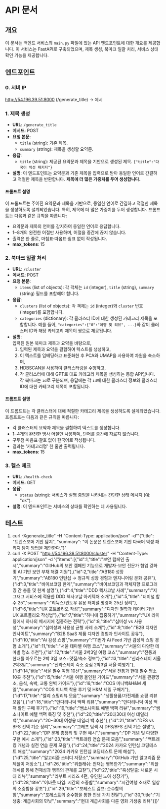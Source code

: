 # API 문서

## 개요
이 문서는 백엔드 서비스의 `main.py` 파일에 있는 API 엔드포인트에 대한 개요를 제공합니다. 이 서비스는 FastAPI로 구축되었으며, 제목 생성, 북마크 일괄 처리, 서비스 상태 확인 기능을 제공합니다.

## 엔드포인트
### 0. 서버 IP
http://54.196.39.51:8000 (/generate_title) -> 예시

### 1. 제목 생성
- **URL**: `/generate_title`
- **메서드**: POST
- **요청 본문**:
  - `title` (string): 기존 제목.
  - `summary` (string): 제목을 생성할 요약문.
- **응답**:
  - `title` (string): 제공된 요약문과 제목을 기반으로 생성된 제목. `{"title":"다국어 악성 패키지"}`
- **설명**: 이 엔드포인트는 요약문과 기존 제목을 입력으로 받아 동일한 언어로 간결하고 적절한 제목을 반환합니다. **제목에 더 많은 가중치를 두어 생성합니다.**

#### 프롬프트 설명
이 프롬프트는 주어진 요약문과 제목을 기반으로, 동일한 언어로 간결하고 적절한 제목을 생성하도록 설계되었습니다. 특히, 제목에 더 많은 가중치를 두어 생성합니다. 프롬프트는 다음과 같은 규칙을 따릅니다:
- 요약문과 제목의 언어를 감지하여 동일한 언어로 응답합니다.
- 1‒8개의 완전한 어절만 사용하며, 어절을 중간에 끊지 않습니다.
- 출력은 한 줄로, 마침표·따옴표·쉼표 없이 작성됩니다.
- **max_tokens**: 15

### 2. 북마크 일괄 처리
- **URL**: `/cluster`
- **메서드**: POST
- **요청 본문**:
  - `items` (list of objects): 각 객체는 `id` (integer), `title` (string), `summary` (string) 필드를 포함해야 합니다.
- **응답**:
  - `clusters` (list of objects): 각 객체는 `id` (integer)와 `cluster` 번호 (integer)를 포함합니다.
  - `categories` (dictionary): 각 클러스터 ID에 대한 생성된 카테고리 제목을 포함합니다. 예를 들어, `"categories":{"0":"여행 및 리뷰", ...}`와 같이 클러스터 ID와 해당 카테고리 제목이 쌍으로 제공됩니다.
- **설명**:  
  입력된 원본 북마크 제목과 요약을 바탕으로,  
  1) 입력된 제목과 요약을 결합하여 텍스트를 생성하고,  
  2) 이 텍스트를 임베딩하고 표준화한 후 PCA와 UMAP을 사용하여 차원을 축소하며,  
  3) HDBSCAN을 사용하여 클러스터링을 수행하고,  
  4) 각 클러스터에 대해 GPT로 대표 카테고리 제목을 생성하는 통합 API입니다.  
  각 북마크는 `id`로 구분되며, 응답에는 각 `id`에 대한 클러스터 정보와 클러스터 ID에 대한 카테고리 제목이 포함됩니다.

#### 프롬프트 설명
이 프롬프트는 각 클러스터에 대해 적절한 카테고리 제목을 생성하도록 설계되었습니다. 프롬프트는 다음과 같은 규칙을 따릅니다:
- 각 클러스터의 요약과 제목을 결합하여 텍스트를 생성합니다.
- 1‒4개의 완전한 명사 어절만 사용하며, 단어를 중간에 자르지 않습니다.
- 구두점·따옴표·괄호 없이 한국어로 작성됩니다.
- 결과는 '카테고리명' 한 줄만 출력됩니다.
- **max_tokens**: 15

### 3. 헬스 체크
- **URL**: `/health-check`
- **메서드**: GET
- **응답**:
  - `status` (string): 서비스가 실행 중임을 나타내는 간단한 상태 메시지 (예: "ok").
- **설명**: 이 엔드포인트는 서비스의 상태를 확인하는 데 사용됩니다.


## 테스트
1. curl -Xgenerate_title" -H "Content-Type: application/json" -d"'{"title": "트랜스포머 기반 탐지", "summary": "이 논문은 트랜스포머 기반 다국어 악성 패키지 탐지 방법을 제안한다."}'
2. curl -X POST "http://54.196.39.51:8000/cluster" -H "Content-Type: application/json" -d '{"items":[{"id":1,"title":"보안 캠페인 출시","summary":"GitHub의 보안 캠페인 기능으로 개발자-보안 전문가 협업 강화 및 AI 기반 보안 부채 해결 지원"},{"id":2,"title":"AB180 성장기","summary":"AB180 인턴십 → 정규직 성장 경험과 엔지니어링 문화 공유"},{"id":3,"title":"바이브코딩 한계","summary":"바이브코딩과 객체지향 프로그래밍 간 충돌 및 한계 설명"},{"id":4,"title":"DDD 헥사고날 사례","summary":"지그재그 서비스에 적용한 DDD 헥사고날 아키텍처 소개"},{"id":5,"title":"터미널 함수 25","summary":"리눅스/윈도우 유용 터미널 명령어 25선 정리"},{"id":6,"title":"UX 포트폴리오 작성","summary":"디자인 철학과 데이터 기반 UX 포트폴리오 작성법"},{"id":7,"title":"하나에 집중하기","summary":"UX 라이팅에서 하나의 메시지에 집중하는 전략"},{"id":8,"title":"심미성 vs 사용성","summary":"심미성과 사용성 균형 사례 소개"},{"id":9,"title":"B2B 디자인 인사이트","summary":"B2B SaaS 제품 디자인 경험과 인사이트 공유"},{"id":10,"title":"Ai 감성 쇼핑","summary":"11번가 Ai Feed 기반 감성적 쇼핑 경험 소개"},{"id":11,"title":"서울 테마별 여행 코스","summary":"서울의 다양한 테마별 명소 추천"},{"id":12,"title":"서울 2박3일 여행 코스","summary":"전통과 현대를 아우르는 2박 3일 코스+맛집/숙소 정보"},{"id":13,"title":"신라스테이 서울 2박3일","summary":"신라스테이 숙소 중심 2박3일 서울 여행기"},{"id":14,"title":"서울 필수 여행 10선","summary":"서울 전통과 현대 필수 명소 10곳 추천"},{"id":15,"title":"서울 여행 올인원 가이드","summary":"서울 관광명소, 음식, 숙박, 교통 완벽 가이드"},{"id":16,"title":"COS 미니백&H&M 세일","summary":"COS 미니백 착용 후기 및 H&M 세일 구매기"},{"id":17,"title":"엘리 쇼핑리뷰 모음","summary":"생활용품/가전제품 쇼핑 리뷰 모음"},{"id":18,"title":"만다리나덕 백팩 리뷰","summary":"만다리나덕 여성 백팩 할인 구매 후기"},{"id":19,"title":"쌤소나이트 에텔 백팩 리뷰","summary":"쌤소나이트 에텔 백팩 특징 및 추천"},{"id":20,"title":"20대30대 여성 데일리백","summary":"20~30대 여성용 데일리 백 추천"},{"id":21,"title":"DFS vs BFS 선택 기준 정리","summary":"그래프 탐색 시 DFS/BFS 선택 기준 설명"},{"id":22,"title":"DP 문제 총정리 및 구현 예시","summary":"DP 개념 및 다양한 구현 예시 소개"},{"id":23,"title":"백트래킹 연습 문제 모음","summary":"백트래킹 개념과 실전 연습 문제 모음"},{"id":24,"title":"2024 카카오 인턴십 코딩테스트 해설","summary":"2024 카카오 인턴십 코딩테스트 문제 해설"},{"id":25,"title":"알고리즘 스터디 저장소","summary":"GitHub 기반 알고리즘 문제풀이 저장소"},{"id":26,"title":"위플래쉬: 천재는 행복한가","summary":"위플래쉬를 통해 천재성과 행복의 관계를 고찰"},{"id":27,"title":"혹성탈출: 새로운 시대 리뷰","summary":"리부트 시리즈 4편, 유인원 노아 성장기"},{"id":28,"title":"어바웃 타임: 시간의 소중함","summary":"시간여행 소재로 일상의 소중함을 강조"},{"id":29,"title":"포레스트 검프: 순수함의 힘","summary":"포레스트의 순수함을 통한 인생 가치 전달"},{"id":30,"title":"기생충: 계급사회의 민낯","summary":"현대 계급사회를 다룬 영화 기생충 리뷰"}]}'